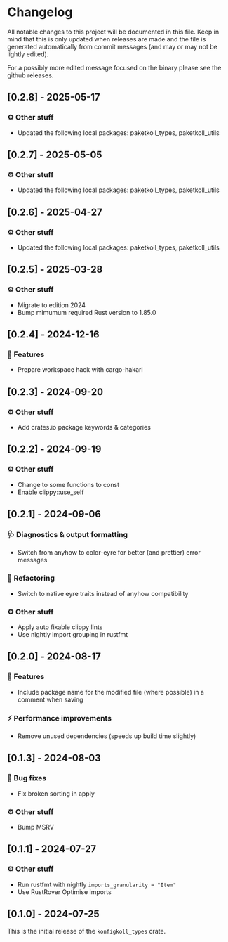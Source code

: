 # Changelog

All notable changes to this project will be documented in this file.
Keep in mind that this is only updated when releases are made and the file
is generated automatically from commit messages (and may or may not be lightly
edited).

For a possibly more edited message focused on the binary please see the github
releases.

## [0.2.8] - 2025-05-17

### ⚙️ Other stuff

- Updated the following local packages: paketkoll_types, paketkoll_utils

## [0.2.7] - 2025-05-05

### ⚙️ Other stuff

- Updated the following local packages: paketkoll_types, paketkoll_utils

## [0.2.6] - 2025-04-27

### ⚙️ Other stuff

- Updated the following local packages: paketkoll_types, paketkoll_utils

## [0.2.5] - 2025-03-28

### ⚙️ Other stuff

- Migrate to edition 2024
- Bump mimumum required Rust version to 1.85.0

## [0.2.4] - 2024-12-16

### 🚀 Features

- Prepare workspace hack with cargo-hakari

## [0.2.3] - 2024-09-20

### ⚙️ Other stuff

- Add crates.io package keywords & categories

## [0.2.2] - 2024-09-19

### ⚙️ Other stuff

- Change to some functions to const
- Enable clippy::use_self

## [0.2.1] - 2024-09-06

### 🩺 Diagnostics & output formatting

- Switch from anyhow to color-eyre for better (and prettier) error messages

### 🚜 Refactoring

- Switch to native eyre traits instead of anyhow compatibility

### ⚙️ Other stuff

- Apply auto fixable clippy lints
- Use nightly import grouping in rustfmt

## [0.2.0] - 2024-08-17

### 🚀 Features

- Include package name for the modified file (where possible) in a comment when saving

### ⚡ Performance improvements

- Remove unused dependencies (speeds up build time slightly)

## [0.1.3] - 2024-08-03

### 🐛 Bug fixes

- Fix broken sorting in apply

### ⚙️ Other stuff

- Bump MSRV

## [0.1.1] - 2024-07-27

### ⚙️ Other stuff

- Run rustfmt with nightly `imports_granularity = "Item"`
- Use RustRover Optimise imports

## [0.1.0] - 2024-07-25

This is the initial release of the `konfigkoll_types` crate.
